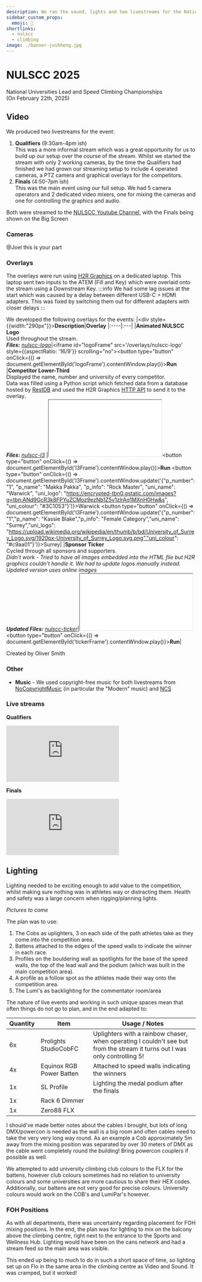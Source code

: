```yaml
---
description: We ran the sound, lights and two livestreams for the National Universities Lead and Speed Climbing Championships
sidebar_custom_props:
  emoji: 🧗
shortlinks:
  - nulscc
  - climbing
image: ./banner-joshheng.jpg
---
```


# NULSCC 2025
National Universities Lead and Speed Climbing Championships\
(On February 22th, 2025)

## Video
We produced two livestreams for the event:
1. **Qualifiers**   (9:30am-4pm ish) <br/>
  This was a more informal stream which was a great opportunity for us to build up our setup over the course of the stream. Whilst we started the stream with only 2 working cameras, by the time the Qualifiers had finished we had grown our streaming setup to include 4 operated cameras, a PTZ camera and graphical overlays for the competitors. 
2. **Finals**  (4:50-7pm ish) <br/>
  This was the main event using our full setup. We had 5 camera operators and 2 dedicated video mixers, one for mixing the cameras and one for controlling the graphics and audio.

Both were streamed to the [NULSCC Youtube Channel](https://www.youtube.com/@National-Uni-Lead-Speed), with the Finals being shown on the Big Screen

### Cameras
@Joel this is your part

### Overlays
The overlays were run using [H2R Graphics](https://h2r.graphics/) on a dedicated laptop. This laptop sent two inputs to the ATEM (Fill and Key) which were overlaid onto the stream using a Downstream Key.
:::info
We had some lag issues at the start which was caused by a delay between different USB-C > HDMI adapters. This was fixed by switching them out for different adapters with closer delays
:::

We developed the following overlays for the events:
|<div style={{width:"290px"}}>**Description**</div>|**Overlay**
|:----|:---|
|**Animated NULSCC Logo** <br/>Used throughout the stream.<br/>***Files:***  *[nulscc-logo](https://github.com/OliverSm1th/TC-Stream-Graphics/tree/master/nulscc-logo)*|<iframe id="logoFrame" src='/overlays/nulscc-logo' style={{aspectRatio: '16/9'}} scrolling="no"></iframe><button type="button" onClick={() => document.getElementById('logoFrame').contentWindow.play()}>**Run**</button>  
|**Competitor Lower-Third** <br/> Displayed the name, number and university of every competitor.<br/>Data was filled using a Python script which fetched data from a database hosted by [RestDB](https://restdb.io/) and used the H2R Graphics [HTTP API](https://h2r.graphics/docs/api/http/) to send it to the overlay.<br/>***Files:***  *[nulscc-l3](https://github.com/OliverSm1th/TC-Stream-Graphics/tree/master/nulscc-l3)* |<iframe id="l3Frame" src='/overlays/nulscc-l3'></iframe><button type="button" onClick={() => document.getElementById('l3Frame').contentWindow.play()}>**Run**</button> <button type="button" onClick={() => document.getElementById('l3Frame').contentWindow.update('{"p_number": "1", "p_name": "Makka Pakka", "p_info": "Rock Master", "uni_name": "Warwick", "uni_logo": "https://encrypted-tbn0.gstatic.com/images?q=tbn:ANd9GcR3k8FPYuZCMoz9ezNb1Z5v1zlrAq1MXnH0Hw&s", "uni_colour": "#3C1053"}')}>Warwick</button> <button type="button" onClick={() => document.getElementById('l3Frame').contentWindow.update('{"p_number": "1","p_name": "Kassie Blake","p_info": "Female Category","uni_name": "Surrey","uni_logo": "https://upload.wikimedia.org/wikipedia/en/thumb/b/bd/University_of_Surrey_Logo.svg/1920px-University_of_Surrey_Logo.svg.png","uni_colour": "#c9aa01"}')}>Surrey</button>|
|**Sponsor Ticker** <br/> Cycled through all sponsors and supporters. <br/>*Didn't work - Tried to have all images embedded into the HTML file but H2R graphics couldn't handle it. We had to update logos manually instead. Updated version uses online images*<br/>***Updated Files:*** *[nulscc-ticker](https://github.com/OliverSm1th/TC-Stream-Graphics/tree/master/nulscc-sponsor-ticker)*|<iframe id="tickerFrame" src='/overlays/nulscc-sponsor-ticker'></iframe><button type="button" onClick={() => document.getElementById('tickerFrame').contentWindow.play()}>**Run**</button>|

Created by Oliver Smith

### Other
- **Music** - We used copyright-free music for both livestreams from [NoCopyrightMusic](https://www.no-copyright-music.com/) (in particular the \"Modern\" music) and [NCS](https://ncs.io/)

### Live streams
**Qualifiers**
<div class="video-full">
  <iframe
    src="https://www.youtube.com/embed/caoUjqTUca0?si=TraXpFSRgblMBEOc" title="YouTube video player" 
    frameborder="0" 
    allow="accelerometer; autoplay; clipboard-write; encrypted-media; gyroscope; picture-in-picture; web-share" referrerpolicy="strict-origin-when-cross-origin" 
    allowfullscreen>
    </iframe>
</div>

**Finals**
<div class="video-full">
  <iframe
    src="https://www.youtube.com/embed/XecAN5XRQr8?si=2GJWk1BjC6waCBge"
    title="YouTube video player"
    frameborder="0"
    allow="accelerometer; autoplay; clipboard-write; encrypted-media; gyroscope; picture-in-picture; web-share"
    referrerpolicy="strict-origin-when-cross-origin"
    allowfullscreen
  ></iframe>
</div>

## Lighting
Lighting needed to be exciting enough to add value to the competition, whilst making sure nothing was in athletes way or distracting them. Health and safety was a large concern when rigging/planning lights.

*Pictures to come*

The plan was to use:
1. The Cobs as uplighters, 3 on each side of the path athletes take as they come into the competition area.
2. Battens attached to the edges of the speed walls to indicate the winner in each race.
3. Profiles on the bouldering wall as spotlights for the base of the speed walls, the top of the lead wall and the podium (which was built in the main competition area).
4. A profile as a follow spot as the athletes made their way onto the competition area.
5. The Lumi's as backlighting for the commentator room/area

The nature of live events and working in such unique spaces mean that often things do not go to plan, and in the end adapted to:

| Quantity | Item                                                | Usage / Notes                                      |
|----------|-----------------------------------------------------|----------------------------------------------------|
| 6x       | Prolights StudioCobFC                               | Uplighters with a rainbow chaser, when operating I couldn't see but from the stream it turns out I was only controlling 5!|
| 4x       | Equinox RGB Power Batten                            | Attached to speed walls indicating the winners      |
| 1x       | SL Profile                                          | Lighting the medal podium after the finals         |
| 1x       | Rack 6 Dimmer                                       |                                                    |
| 1x       | Zero88 FLX                                          |                                                    |

I should've made better notes about the cables I brought, but lots of long DMX/powercon is needed as the wall is a big room and often cables need to take the very very long way round. As an example a Cob approximately 5m away from the mixing position was separated by over 30 meters of DMX as the cable went completely round the building! Bring powercon couplers if possible as well.

We attempted to add university climbing club colours to the FLX for the battens, however club colours sometimes had no relation to university colours and some universities are more cautious to share their HEX codes. Additionally, our battens are not very good for precise colours. University colours would work on the COB's and LumiPar's however.

### FOH Positions
As with all departments, there was uncertainty regarding placement for FOH mixing positions. In the end, the plan was for lighting to mix on the balcony above the climbing centre, right next to the entrance to the Sports and Wellness Hub. Lighting would have been on the cans network and had a stream feed so the main area was visible.

This ended up being to much to do in such a short space of time, so lighting set up on Flo in the same area in the climbing centre as Video and Sound. It was cramped, but it worked!
